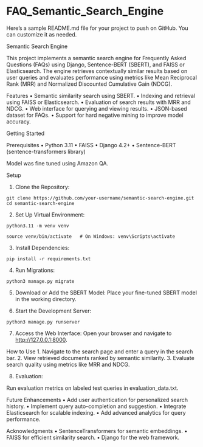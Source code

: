 # FAQ_Semantic_Search_Engine
Here’s a sample README.md file for your project to push on GitHub. You can customize it as needed.

Semantic Search Engine

This project implements a semantic search engine for Frequently Asked Questions (FAQs) using Django, Sentence-BERT (SBERT), and FAISS or Elasticsearch. The engine retrieves contextually similar results based on user queries and evaluates performance using metrics like Mean Reciprocal Rank (MRR) and Normalized Discounted Cumulative Gain (NDCG).

Features
	•	Semantic similarity search using SBERT.
	•	Indexing and retrieval using FAISS or Elasticsearch.
	•	Evaluation of search results with MRR and NDCG.
	•	Web interface for querying and viewing results.
	•	JSON-based dataset for FAQs.
	•	Support for hard negative mining to improve model accuracy.



Getting Started

Prerequisites
	•	Python 3.11
	•	FAISS 
	•	Django 4.2+
	•	Sentence-BERT (sentence-transformers library)

Model was fine tuned using Amazon QA.

Setup
  1.	Clone the Repository:

	git clone https://github.com/your-username/semantic-search-engine.git
	cd semantic-search-engine

   2.	Set Up Virtual Environment: 
	
 	python3.11 -m venv venv

	source venv/bin/activate   # On Windows: venv\Scripts\activate


  3.	Install Dependencies:

	pip install -r requirements.txt


  4.	Run Migrations:

	python3 manage.py migrate


  5.	Download or Add the SBERT Model:
	Place your fine-tuned SBERT model in the working directory.
 
  6.	Start the Development Server:

	python3 manage.py runserver


  7.	Access the Web Interface:
        Open your browser and navigate to http://127.0.0.1:8000.

How to Use
	1.	Navigate to the search page and enter a query in the search bar.
	2.	View retrieved documents ranked by semantic similarity.
	3.	Evaluate search quality using metrics like MRR and NDCG.


  8.	Evaluation:

Run evaluation metrics on labeled test queries in evaluation_data.txt.

Future Enhancements
	•	Add user authentication for personalized search history.
	•	Implement query auto-completion and suggestion.
	•	Integrate Elasticsearch for scalable indexing.
	•	Add advanced analytics for query performance.

Acknowledgments
	•	SentenceTransformers for semantic embeddings.
	•	FAISS for efficient similarity search.
	•	Django for the web framework.

